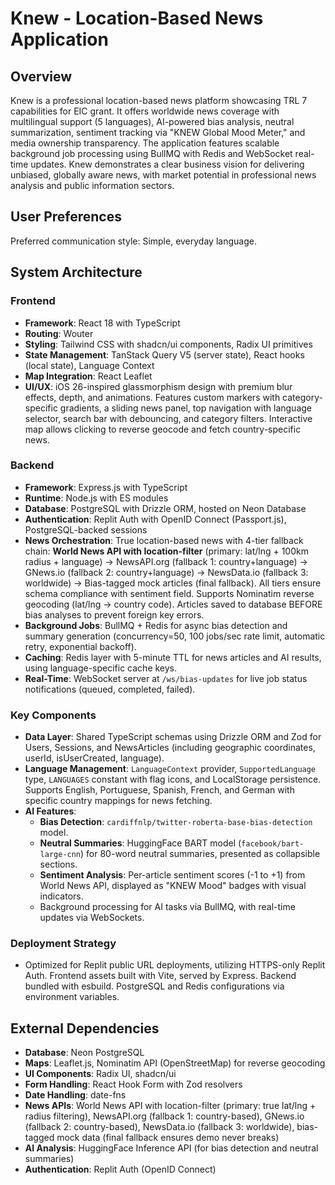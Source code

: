 # Knew - Location-Based News Application

## Overview
Knew is a professional location-based news platform showcasing TRL 7 capabilities for EIC grant. It offers worldwide news coverage with multilingual support (5 languages), AI-powered bias analysis, neutral summarization, sentiment tracking via "KNEW Global Mood Meter," and media ownership transparency. The application features scalable background job processing using BullMQ with Redis and WebSocket real-time updates. Knew demonstrates a clear business vision for delivering unbiased, globally aware news, with market potential in professional news analysis and public information sectors.

## User Preferences
Preferred communication style: Simple, everyday language.

## System Architecture

### Frontend
- **Framework**: React 18 with TypeScript
- **Routing**: Wouter
- **Styling**: Tailwind CSS with shadcn/ui components, Radix UI primitives
- **State Management**: TanStack Query V5 (server state), React hooks (local state), Language Context
- **Map Integration**: React Leaflet
- **UI/UX**: iOS 26-inspired glassmorphism design with premium blur effects, depth, and animations. Features custom markers with category-specific gradients, a sliding news panel, top navigation with language selector, search bar with debouncing, and category filters. Interactive map allows clicking to reverse geocode and fetch country-specific news.

### Backend
- **Framework**: Express.js with TypeScript
- **Runtime**: Node.js with ES modules
- **Database**: PostgreSQL with Drizzle ORM, hosted on Neon Database
- **Authentication**: Replit Auth with OpenID Connect (Passport.js), PostgreSQL-backed sessions
- **News Orchestration**: True location-based news with 4-tier fallback chain: **World News API with location-filter** (primary: lat/lng + 100km radius + language) → NewsAPI.org (fallback 1: country+language) → GNews.io (fallback 2: country+language) → NewsData.io (fallback 3: worldwide) → Bias-tagged mock articles (final fallback). All tiers ensure schema compliance with sentiment field. Supports Nominatim reverse geocoding (lat/lng → country code). Articles saved to database BEFORE bias analyses to prevent foreign key errors.
- **Background Jobs**: BullMQ + Redis for async bias detection and summary generation (concurrency=50, 100 jobs/sec rate limit, automatic retry, exponential backoff).
- **Caching**: Redis layer with 5-minute TTL for news articles and AI results, using language-specific cache keys.
- **Real-Time**: WebSocket server at `/ws/bias-updates` for live job status notifications (queued, completed, failed).

### Key Components
- **Data Layer**: Shared TypeScript schemas using Drizzle ORM and Zod for Users, Sessions, and NewsArticles (including geographic coordinates, userId, isUserCreated, language).
- **Language Management**: `LanguageContext` provider, `SupportedLanguage` type, `LANGUAGES` constant with flag icons, and LocalStorage persistence. Supports English, Portuguese, Spanish, French, and German with specific country mappings for news fetching.
- **AI Features**:
    - **Bias Detection**: `cardiffnlp/twitter-roberta-base-bias-detection` model.
    - **Neutral Summaries**: HuggingFace BART model (`facebook/bart-large-cnn`) for 80-word neutral summaries, presented as collapsible sections.
    - **Sentiment Analysis**: Per-article sentiment scores (-1 to +1) from World News API, displayed as "KNEW Mood" badges with visual indicators.
    - Background processing for AI tasks via BullMQ, with real-time updates via WebSockets.

### Deployment Strategy
- Optimized for Replit public URL deployments, utilizing HTTPS-only Replit Auth. Frontend assets built with Vite, served by Express. Backend bundled with esbuild. PostgreSQL and Redis configurations via environment variables.

## External Dependencies

- **Database**: Neon PostgreSQL
- **Maps**: Leaflet.js, Nominatim API (OpenStreetMap) for reverse geocoding
- **UI Components**: Radix UI, shadcn/ui
- **Form Handling**: React Hook Form with Zod resolvers
- **Date Handling**: date-fns
- **News APIs**: World News API with location-filter (primary: true lat/lng + radius filtering), NewsAPI.org (fallback 1: country-based), GNews.io (fallback 2: country-based), NewsData.io (fallback 3: worldwide), bias-tagged mock data (final fallback ensures demo never breaks)
- **AI Analysis**: HuggingFace Inference API (for bias detection and neutral summaries)
- **Authentication**: Replit Auth (OpenID Connect)